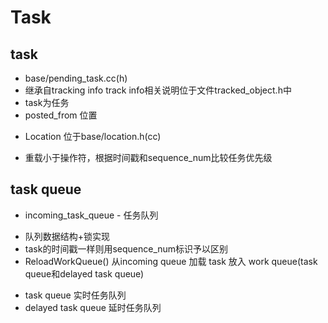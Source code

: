 Task
===========================
## task ##
* base/pending_task.cc(h)
* 继承自tracking info track info相关说明位于文件tracked_object.h中
* task为任务
* posted_from 位置
 + Location 位于base/location.h(cc)
* 重载小于操作符，根据时间戳和sequence_num比较任务优先级
## task queue ##
* incoming_task_queue - 任务队列
 + 队列数据结构+锁实现
 + task的时间戳一样则用sequence_num标识予以区别
 + ReloadWorkQueue() 从incoming queue 加载 task 放入 work queue(task queue和delayed task queue)
* task queue 实时任务队列
* delayed task queue 延时任务队列

